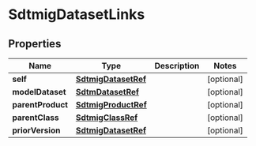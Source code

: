 

# SdtmigDatasetLinks

## Properties

Name | Type | Description | Notes
------------ | ------------- | ------------- | -------------
**self** | [**SdtmigDatasetRef**](SdtmigDatasetRef.md) |  |  [optional]
**modelDataset** | [**SdtmDatasetRef**](SdtmDatasetRef.md) |  |  [optional]
**parentProduct** | [**SdtmigProductRef**](SdtmigProductRef.md) |  |  [optional]
**parentClass** | [**SdtmigClassRef**](SdtmigClassRef.md) |  |  [optional]
**priorVersion** | [**SdtmigDatasetRef**](SdtmigDatasetRef.md) |  |  [optional]




